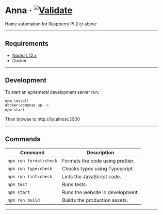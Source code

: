 # Anna &middot; [![Validate](https://github.com/7h1b0/Anna/actions/workflows/validate.yml/badge.svg)](https://github.com/7h1b0/Anna/actions/workflows/validate.yml)

Home automation for Raspberry Pi 2 or above

---

## Requirements

- [Node.js 12.x](https://nodejs.org/)
- Docker

---

## Development

To start an ephemeral development server run:

```sh
npm install
docker-compose up -d
npm start
```

Then browse to http://localhost:3000

---

## Commands

| Command                | Description                      |
| ---------------------- | -------------------------------- |
| `npm run format:check` | Formats the code using prettier. |
| `npm run type:check`   | Checks types using Typescript    |
| `npm run lint:check`   | Lints the JavaScript code.       |
| `npm test`             | Runs tests.                      |
| `npm start`            | Runs the website in development. |
| `npm run build`        | Builds the production assets.    |

---
